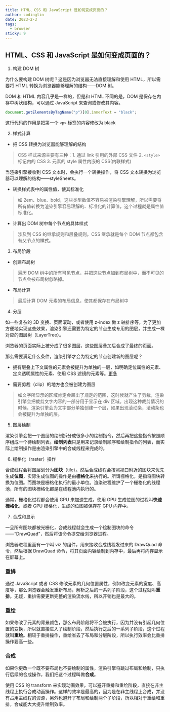 ```yaml
---
title: HTML、CSS 和 JavaScript 是如何变成页面的？
author: codinglin
date: 2023-2-3
tags:
  - browser
sticky: 9
---
```


## HTML、CSS 和 JavaScript 是如何变成页面的？

1. 构建 DOM 树

为什么要构建 DOM 树呢？这是因为浏览器无法直接理解和使用 HTML，所以需要将 HTML 转换为浏览器能够理解的结构——DOM 树。

DOM 和 HTML 内容几乎是一样的，但是和 HTML 不同的是，DOM 是保存在内存中树状结构，可以通过 JavaScript 来查询或修改其内容。

```js
document.getElementsByTagName("p")[0].innerText = "black";
```

这行代码的作用是把第一个 `<p>` 标签的内容修改为 black

2. 样式计算

- 把 CSS 转换为浏览器能够理解的结构

> CSS 样式来源主要有三种：1. 通过 link 引用的外部 CSS 文件 2. `<style>` 标记内的 CSS 3. 元素的 style 属性内嵌的 CSS(内联样式)

当渲染引擎接收到 CSS 文本时，会执行一个转换操作，将 CSS 文本转换为浏览器可以理解的结构——styleSheets。

- 转换样式表中的属性值，使其标准化

> 如 2em、blue、bold，这些类型数值不容易被渲染引擎理解，所以需要将所有值转换为渲染引擎容易理解的、标准化的计算值，这个过程就是属性值标准化。

- 计算出 DOM 树中每个节点的具体样式

> 涉及到 CSS 的继承规则和层叠规则。CSS 继承就是每个 DOM 节点都包含有父节点的样式。

3. 布局阶段

- 创建布局树

> 遍历 DOM 树中的所有可见节点，并把这些节点加到布局树中，而不可见的节点会被布局树忽略掉。

- 布局计算

> 最后计算 DOM 元素的布局信息，使其都保存在布局树中

4. 分层

如一些复杂的 3D 变换、页面滚动，或者使用 z-index 做 z 轴排序等，为了更加方便地实现这些效果，渲染引擎还需要为特定的节点生成专用的图层，并生成一棵对应的图层树（LayerTree）。

浏览器的页面实际上被分成了很多图层，这些图层叠加后合成了最终的页面。

那么需要满足什么条件，渲染引擎才会为特定的节点创建新的图层呢？

- 拥有层叠上下文属性的元素会被提升为单独的一层，如明确定位属性的元素、定义透明属性的元素、使用 CSS 滤镜的元素等。[更多](https://developer.mozilla.org/zh-CN/docs/Web/CSS/CSS_Positioning/Understanding_z_index/The_stacking_context)

- 需要剪裁（clip）的地方也会被创建为图层

> 如文字所显示的区域肯定会超出了规定的范围，这时候就产生了剪裁，渲染引擎会把裁剪文字内容的一部分用于显示在 div 区域。出现这种裁剪情况的时候，渲染引擎会为文字部分单独创建一个层，如果出现滚动条，滚动条也会被提升为单独的层。

5. 图层绘制

渲染引擎会把一个图层的绘制拆分成很多小的绘制指令，然后再把这些指令按照顺序组成一个待绘制列表。**绘制列表**只是用来记录绘制顺序和绘制指令的列表，而实际上绘制操作是由渲染引擎中的合成线程来完成的。

6. 栅格化（raster）操作

合成线程会将图层划分为**图块**（tile）。然后合成线程会按照视口附近的图块来优先生成**位图**，实际生成位图的操作是由**栅格化**来执行的。所谓栅格化，是指将图块转换为位图。而图块是栅格化执行的最小单位。渲染进程维护了一个栅格化的线程池，所有的图块栅格化都是在线程池内执行的。

通常，栅格化过程都会使用 GPU 来加速生成，使用 GPU 生成位图的过程叫**快速栅格化**，或者 GPU 栅格化，生成的位图被保存在 GPU 内存中。

7. 合成和显示

一旦所有图块都被光栅化，合成线程就会生成一个绘制图块的命令——“DrawQuad”，然后将该命令提交给浏览器进程。

浏览器进程里面有一个叫 viz 的组件，用来接收合成线程发过来的 DrawQuad 命令，然后根据 DrawQuad 命令，将其页面内容绘制到内存中，最后再将内存显示在屏幕上。

### 重排

通过 JavaScript 或者 CSS 修改元素的几何位置属性，例如改变元素的宽度、高度等，那么浏览器会触发重新布局，解析之后的一系列子阶段，这个过程就叫**重排**。无疑，重排需要更新完整的渲染流水线，所以开销也是最大的。

### 重绘

如果修改了元素的背景颜色，那么布局阶段将不会被执行，因为并没有引起几何位置的变换，所以就直接进入了绘制阶段，然后执行之后的一系列子阶段，这个过程就叫**重绘**。相较于重排操作，重绘省去了布局和分层阶段，所以执行效率会比重排操作要高一些。

### 合成

如果你更改一个既不要布局也不要绘制的属性，渲染引擎将跳过布局和绘制，只执行后续的合成操作，我们把这个过程叫做**合成**。

使用 CSS 的 transform 来实现动画效果，可以避开重排和重绘阶段，直接在非主线程上执行合成动画操作。这样的效率是最高的，因为是在非主线程上合成，并没有占用主线程的资源，另外也避开了布局和绘制两个子阶段，所以相对于重绘和重排，合成能大大提升绘制效率。
